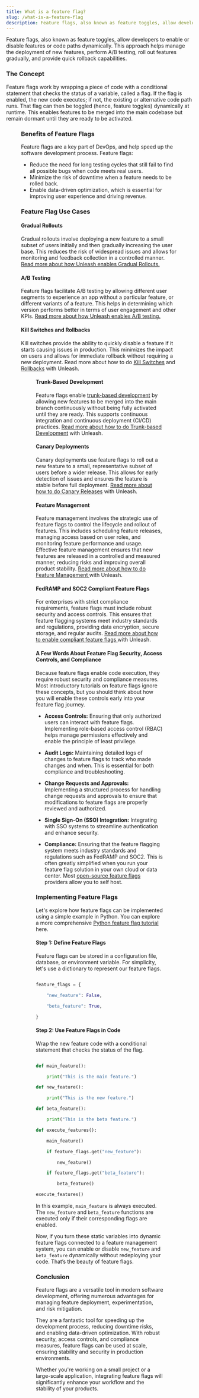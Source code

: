 ```yaml
---
title: What is a feature flag?
slug: /what-is-a-feature-flag
description: Feature flags, also known as feature toggles, allow developers to enable or disable features or code paths dynamically.
---
```


Feature flags, also known as feature toggles, allow developers to enable or disable features or code paths dynamically. This approach helps manage the deployment of new features, perform A/B testing, roll out features gradually, and provide quick rollback capabilities.

### The Concept

Feature flags work by wrapping a piece of code with a conditional statement that checks the status of a variable, called a flag. If the flag is enabled, the new code executes; if not, the existing or alternative code path runs. That flag can then be toggled (hence, feature toggles) dynamically at runtime. This enables features to be merged into the main codebase but remain dormant until they are ready to be activated.

<Figure img="/img/feature-flag-example.png" caption="At its most basic level, a feature flag is a conditional statement that checks the status of a variable. The value of the variable determines if the code path is enabled or disabled."/>


### Benefits of Feature Flags

Feature flags are a key part of DevOps, and help speed up the software development process. Feature flags:

* Reduce the need for long testing cycles that still fail to find all possible bugs when code meets real users.
* Minimize the risk of downtime when a feature needs to be rolled back. 
* Enable data-driven optimization, which is essential for improving user experience and driving revenue.

### Feature Flag Use Cases

#### Gradual Rollouts

Gradual rollouts involve deploying a new feature to a small subset of users initially and then gradually increasing the user base. This reduces the risk of widespread issues and allows for monitoring and feedback collection in a controlled manner. [Read more about how Unleash enables Gradual Rollouts.](https://www.getunleash.io/feature-flag-use-cases-progressive-or-gradual-rollouts)

#### A/B Testing

Feature flags facilitate A/B testing by allowing different user segments to experience an app without a particular feature, or different variants of a feature. This helps in determining which version performs better in terms of user engagement and other KPIs. [Read more about how Unleash enables A/B testing.](https://www.getunleash.io/feature-flag-use-cases-a-b-testing)

#### Kill Switches and Rollbacks

Kill switches provide the ability to quickly disable a feature if it starts causing issues in production. This minimizes the impact on users and allows for immediate rollback without requiring a new deployment. Read more about how to do [Kill Switches](https://www.getunleash.io/feature-flag-use-cases-software-kill-switches) and [Rollbacks](https://www.getunleash.io/feature-flag-use-cases-rollbacks) with Unleash.

<Figure img="/img/feature-flag-rollback.png" caption="Feature flags provide the ability to turn off code paths in production without deploying new code. This is useful when unexpected bugs pop up or in break-glass scenarios."/>


#### Trunk-Based Development

Feature flags enable [trunk-based development](https://www.getunleash.io/trunk-based-development) by allowing new features to be merged into the main branch continuously without being fully activated until they are ready. This supports continuous integration and continuous deployment (CI/CD) practices. [Read more about how to do Trunk-based Development](https://www.getunleash.io/feature-flag-use-cases-trunk-based-development) with Unleash.

#### Canary Deployments

Canary deployments use feature flags to roll out a new feature to a small, representative subset of users before a wider release. This allows for early detection of issues and ensures the feature is stable before full deployment. [Read more about how to do Canary Releases](https://www.getunleash.io/feature-flag-use-cases-canary-releases) with Unleash.


#### Feature Management

Feature management involves the strategic use of feature flags to control the lifecycle and rollout of features. This includes scheduling feature releases, managing access based on user roles, and monitoring feature performance and usage. Effective feature management ensures that new features are released in a controlled and measured manner, reducing risks and improving overall product stability. [Read more about how to do Feature Management ](https://www.getunleash.io/feature-flag-use-cases-feature-management)with Unleash.
#### FedRAMP and SOC2 Compliant Feature Flags

For enterprises with strict compliance requirements, feature flags must include robust security and access controls. This ensures that feature flagging systems meet industry standards and regulations, providing data encryption, secure storage, and regular audits. [Read more about how to enable compliant feature flags ](https://www.getunleash.io/fedramp-soc2-feature-flags)with Unleash.

#### A Few Words About Feature Flag Security, Access Controls, and Compliance

Because feature flags enable code execution, they require robust security and compliance measures. Most introductory tutorials on feature flags ignore these concepts, but you should think about how you will enable these controls early into your feature flag journey.

- **Access Controls:** Ensuring that only authorized users can interact with feature flags. Implementing role-based access control (RBAC) helps manage permissions effectively and enable the principle of least privilege.

- **Audit Logs:** Maintaining detailed logs of changes to feature flags to track who made changes and when. This is essential for both compliance and troubleshooting.

- **Change Requests and Approvals:** Implementing a structured process for handling change requests and approvals to ensure that modifications to feature flags are properly reviewed and authorized.

- **Single Sign-On (SSO) Integration:** Integrating with SSO systems to streamline authentication and enhance security.

- **Compliance:** Ensuring that the feature flagging system meets industry standards and regulations such as FedRAMP and SOC2. This is often greatly simplified when you run your feature flag solution in your own cloud or data center. Most [open-source feature flags](https://www.getunleash.io/pricing) providers allow you to self host.

### Implementing Feature Flags

Let's explore how feature flags can be implemented using a simple example in Python. You can explore a more comprehensive [Python feature flag tutorial](https://docs.getunleash.io/feature-flag-tutorials/python) here.

#### Step 1: Define Feature Flags

Feature flags can be stored in a configuration file, database, or environment variable. For simplicity, let's use a dictionary to represent our feature flags.

```python

feature_flags = {

    "new_feature": False,

    "beta_feature": True,

}

```

#### Step 2: Use Feature Flags in Code

Wrap the new feature code with a conditional statement that checks the status of the flag.

```python

def main_feature():

    print("This is the main feature.")

def new_feature():

    print("This is the new feature.")

def beta_feature():

    print("This is the beta feature.")

def execute_features():

    main_feature()

    if feature_flags.get("new_feature"):

        new_feature()

    if feature_flags.get("beta_feature"):

        beta_feature()

execute_features()

```

In this example, `main_feature` is always executed. The `new_feature` and `beta_feature` functions are executed only if their corresponding flags are enabled.

Now, if you turn these static variables into dynamic feature flags connected to a feature management system, you can enable or disable `new_feature` and `beta_feature` dynamically without redeploying your code. That’s the beauty of feature flags.

### Conclusion

Feature flags are a versatile tool in modern software development, offering numerous advantages for managing feature deployment, experimentation, and risk mitigation. 

They are a fantastic tool  for speeding up the development process, reducing downtime risks, and enabling data-driven optimization. With  robust security, access controls, and compliance measures, feature flags can be used at scale, ensuring stability and security in production environments. 

Whether you're working on a small project or a large-scale application, integrating feature flags will  significantly enhance your workflow and the stability of your products.
